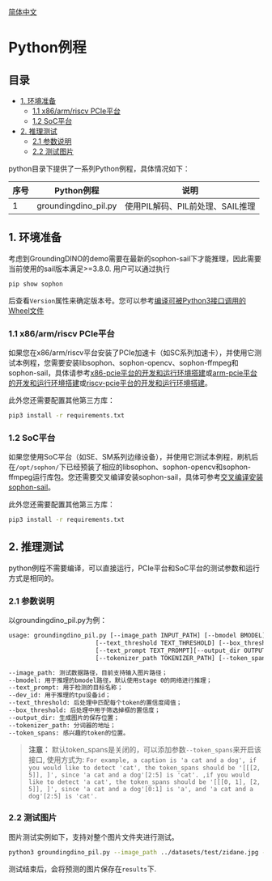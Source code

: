 [简体中文](./README.md)

# Python例程

## 目录

* [1. 环境准备](#1-环境准备)
    * [1.1 x86/arm/riscv PCIe平台](#11-x86armriscv-pcie平台)
    * [1.2 SoC平台](#12-soc平台)
* [2. 推理测试](#2-推理测试)
    * [2.1 参数说明](#21-参数说明)
    * [2.2 测试图片](#22-测试图片)

python目录下提供了一系列Python例程，具体情况如下：

| 序号  |  Python例程          | 说明                              |
| ---- | -------------------- | ---------------------------------|
| 1    | groundingdino_pil.py | 使用PIL解码、PIL前处理、SAIL推理     |

## 1. 环境准备
考虑到GroundingDINO的demo需要在最新的sophon-sail下才能推理，因此需要当前使用的sail版本满足>=3.8.0.
用户可以通过执行
```bash
pip show sophon
```
后查看`Version`属性来确定版本号。您可以参考[编译可被Python3接口调用的Wheel文件](https://doc.sophgo.com/sdk-docs/v23.07.01/docs_latest_release/docs/sophon-sail/docs/zh/html/1_build.html#python3wheel)

### 1.1 x86/arm/riscv PCIe平台

如果您在x86/arm/riscv平台安装了PCIe加速卡（如SC系列加速卡），并使用它测试本例程，您需要安装libsophon、sophon-opencv、sophon-ffmpeg和sophon-sail，具体请参考[x86-pcie平台的开发和运行环境搭建](../../../docs/Environment_Install_Guide.md#3-x86-pcie平台的开发和运行环境搭建)或[arm-pcie平台的开发和运行环境搭建](../../../docs/Environment_Install_Guide.md#5-arm-pcie平台的开发和运行环境搭建)或[riscv-pcie平台的开发和运行环境搭建](../../../docs/Environment_Install_Guide.md#6-riscv-pcie平台的开发和运行环境搭建)。

此外您还需要配置其他第三方库：
```bash
pip3 install -r requirements.txt
```

### 1.2 SoC平台

如果您使用SoC平台（如SE、SM系列边缘设备），并使用它测试本例程，刷机后在`/opt/sophon/`下已经预装了相应的libsophon、sophon-opencv和sophon-ffmpeg运行库包。您还需要交叉编译安装sophon-sail，具体可参考[交叉编译安装sophon-sail](../../../docs/Environment_Install_Guide.md#42-交叉编译安装sophon-sail)。

此外您还需要配置其他第三方库：
```bash
pip3 install -r requirements.txt
```
## 2. 推理测试
python例程不需要编译，可以直接运行，PCIe平台和SoC平台的测试参数和运行方式是相同的。
### 2.1 参数说明
以groundingdino_pil.py为例：
```bash
usage: groundingdino_pil.py [--image_path INPUT_PATH] [--bmodel BMODEL] [--dev_id DEV_ID]
                        [--text_threshold TEXT_THRESHOLD] [--box_threshold BOX_THRESHOLD] 
                        [--text_prompt TEXT_PROMPT][--output_dir OUTPUT_DIR] 
                        [--tokenizer_path TOKENIZER_PATH] [--token_spans TOKEN_SPANS]

--image_path: 测试数据路径，目前支持输入图片路径；
--bmodel: 用于推理的bmodel路径，默认使用stage 0的网络进行推理；
--text_prompt: 用于检测的目标名称；
--dev_id: 用于推理的tpu设备id；
--text_threshold: 后处理中匹配每个token的置信度阈值；
--box_threshold: 后处理中用于筛选掉框的置信度；
--output_dir: 生成图片的保存位置；
--tokenizer_path: 分词器的地址；
--token_spans: 感兴趣的token的位置。
```

> **注意：** 默认token_spans是关闭的，可以添加参数`--token_spans`来开启该接口, 使用方式为:
`For example, a caption is 'a cat and a dog', if you would like to detect 'cat', the token_spans should be '[[[2, 5]], ]', since 'a cat and a dog'[2:5] is 'cat'. ,if you would like to detect 'a cat', the token_spans should be '[[[0, 1], [2, 5]], ]', since 'a cat and a dog'[0:1] is 'a', and 'a cat and a dog'[2:5] is 'cat'.`

### 2.2 测试图片
图片测试实例如下，支持对整个图片文件夹进行测试。
```bash
python3 groundingdino_pil.py --image_path ../datasets/test/zidane.jpg --bmodel ../models/BM1684X/groundingdino_bm1684x_fp16.bmodel --dev_id 0 --box_threshold 0.3 --text_threshold 0.2 --text_prompt "person" --tokenizer_path ../models/bert-base-uncased --output_dir ./results
```
测试结束后，会将预测的图片保存在`results`下.

